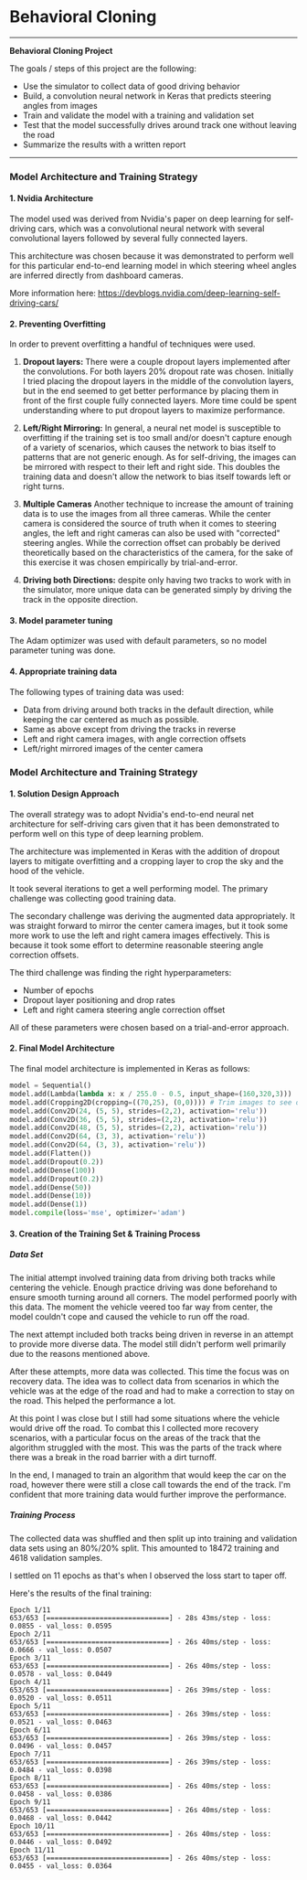 # **Behavioral Cloning**
---

**Behavioral Cloning Project**

The goals / steps of this project are the following:
* Use the simulator to collect data of good driving behavior
* Build, a convolution neural network in Keras that predicts steering angles from images
* Train and validate the model with a training and validation set
* Test that the model successfully drives around track one without leaving the road
* Summarize the results with a written report

---

### Model Architecture and Training Strategy

#### 1. Nvidia Architecture

The model used was derived from Nvidia's paper on deep learning for self-driving cars, which was a convolutional neural network with several convolutional layers followed by several fully connected layers.

This architecture was chosen because it was demonstrated to perform well for this particular end-to-end learning model in which steering wheel angles are inferred directly from dashboard cameras.

More information here: https://devblogs.nvidia.com/deep-learning-self-driving-cars/

#### 2. Preventing Overfitting
In order to prevent overfitting a handful of techniques were used.

1. **Dropout layers:** There were a couple dropout layers implemented after the convolutions. For both layers 20% dropout rate was chosen. Initially I tried placing the dropout layers in the middle of the convolution layers, but in the end seemed to get better performance by placing them in front of the first couple fully connected layers. More time could be spent understanding where to put dropout layers to maximize performance.

2. **Left/Right Mirroring:** In general, a neural net model is susceptible to overfitting if the training set is too small and/or doesn't capture enough of a variety of scenarios, which causes the network to bias itself to patterns that are not generic enough. As for self-driving, the images can be mirrored with respect to their left and right side. This doubles the training data and doesn't allow the network to bias itself towards left or right turns.

3. **Multiple Cameras** Another technique to increase the amount of training data is to use the images from all three cameras. While the center camera is considered the source of truth when it comes to steering angles, the left and right cameras can also be used with "corrected" steering angles. While the correction offset can probably be derived theoretically based on the characteristics of the camera, for the sake of this exercise it was chosen empirically by trial-and-error.

4. **Driving both Directions:** despite only having two tracks to work with in the simulator, more unique data can be generated simply by driving the track in the opposite direction.


#### 3. Model parameter tuning

The Adam optimizer was used with default parameters, so no model parameter tuning was done.

#### 4. Appropriate training data

The following types of training data was used:

* Data from driving around both tracks in the default direction, while keeping the car centered as much as possible.
* Same as above except from driving the tracks in reverse
* Left and right camera images, with angle correction offsets
* Left/right mirrored images of the center camera

### Model Architecture and Training Strategy

#### 1. Solution Design Approach

The overall strategy was to adopt Nvidia's end-to-end neural net architecture for self-driving cars given that it has been demonstrated to perform well on this type of deep learning problem.

The architecture was implemented in Keras with the addition of dropout layers to mitigate overfitting and a cropping layer to crop the sky and the hood of the vehicle.

It took several iterations to get a well performing model. The primary challenge was collecting good training data.

The secondary challenge was deriving the augmented data appropriately. It was straight forward to mirror the center camera images, but it took some more work to use the left and right camera images effectively. This is because it took some effort to determine reasonable steering angle correction offsets.

The third challenge was finding the right hyperparameters:
* Number of epochs
* Dropout layer positioning and drop rates
* Left and right camera steering angle correction offset

All of these parameters were chosen based on a trial-and-error approach.

#### 2. Final Model Architecture

The final model architecture is implemented in Keras as follows:

```python
model = Sequential()
model.add(Lambda(lambda x: x / 255.0 - 0.5, input_shape=(160,320,3)))
model.add(Cropping2D(cropping=((70,25), (0,0)))) # Trim images to see only section of road
model.add(Conv2D(24, (5, 5), strides=(2,2), activation='relu'))
model.add(Conv2D(36, (5, 5), strides=(2,2), activation='relu'))
model.add(Conv2D(48, (5, 5), strides=(2,2), activation='relu'))
model.add(Conv2D(64, (3, 3), activation='relu'))
model.add(Conv2D(64, (3, 3), activation='relu'))
model.add(Flatten())
model.add(Dropout(0.2))
model.add(Dense(100))
model.add(Dropout(0.2))
model.add(Dense(50))
model.add(Dense(10))
model.add(Dense(1))
model.compile(loss='mse', optimizer='adam')
```

#### 3. Creation of the Training Set & Training Process

##### Data Set
The initial attempt involved training data from driving both tracks while centering the vehicle. Enough practice driving was done beforehand to ensure smooth turning around all corners. The model performed poorly with this data. The moment the vehicle veered too far way from center, the model couldn't cope and caused the vehicle to run off the road.

The next attempt included both tracks being driven in reverse in an attempt to provide more diverse data. The model still didn't perform well primarily due to the reasons mentioned above.

After these attempts, more data was collected. This time the focus was on recovery data. The idea was to collect data from scenarios in which the vehicle was at the edge of the road and had to make a correction to stay on the road. This helped the performance a lot.

At this point I was close but I still had some situations where the vehicle would drive off the road. To combat this I collected more recovery scenarios, with a particular focus on the areas of the track that the algorithm struggled with the most. This was the parts of the track where there was a break in the road barrier with a dirt turnoff.

In the end, I managed to train an algorithm that would keep the car on the road, however there were still a close call towards the end of the track. I'm confident that more training data would further improve the performance.

##### Training Process
The collected data was shuffled and then split up into training and validation data sets using an 80%/20% split. This amounted to 18472 training and 4618 validation samples.

I settled on 11 epochs as that's when I observed the loss start to taper off.

Here's the results of the final training:
```
Epoch 1/11
653/653 [==============================] - 28s 43ms/step - loss: 0.0855 - val_loss: 0.0595
Epoch 2/11
653/653 [==============================] - 26s 40ms/step - loss: 0.0666 - val_loss: 0.0507
Epoch 3/11
653/653 [==============================] - 26s 40ms/step - loss: 0.0578 - val_loss: 0.0449
Epoch 4/11
653/653 [==============================] - 26s 39ms/step - loss: 0.0520 - val_loss: 0.0511
Epoch 5/11
653/653 [==============================] - 26s 39ms/step - loss: 0.0521 - val_loss: 0.0463
Epoch 6/11
653/653 [==============================] - 26s 39ms/step - loss: 0.0496 - val_loss: 0.0457
Epoch 7/11
653/653 [==============================] - 26s 39ms/step - loss: 0.0484 - val_loss: 0.0398
Epoch 8/11
653/653 [==============================] - 26s 40ms/step - loss: 0.0458 - val_loss: 0.0386
Epoch 9/11
653/653 [==============================] - 26s 40ms/step - loss: 0.0468 - val_loss: 0.0442
Epoch 10/11
653/653 [==============================] - 26s 40ms/step - loss: 0.0446 - val_loss: 0.0492
Epoch 11/11
653/653 [==============================] - 26s 40ms/step - loss: 0.0455 - val_loss: 0.0364
```
